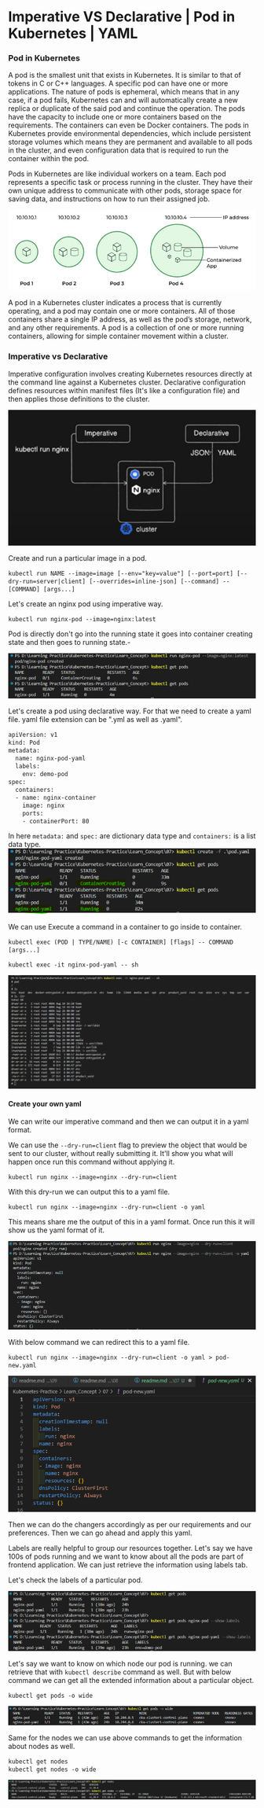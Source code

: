 # Imperative VS Declarative | Pod in Kubernetes | YAML 

### Pod in Kubernetes

A pod is the smallest unit that exists in Kubernetes. It is similar to that of tokens in C or C++ languages. A specific pod can have one or more applications. The nature of pods is ephemeral, which means that in any case, if a pod fails, Kubernetes can and will automatically create a new replica or duplicate of the said pod and continue the operation. The pods have the capacity to include one or more containers based on the requirements. The containers can even be Docker containers. The pods in Kubernetes provide environmental dependencies, which include persistent storage volumes which means they are permanent and available to all pods in the cluster, and even configuration data that is required to run the container within the pod.

Pods in Kubernetes are like individual workers on a team. Each pod represents a specific task or process running in the cluster. They have their own unique address to communicate with other pods, storage space for saving data, and instructions on how to run their assigned job.

![pods in kubernetes](img/pod.png)

A pod in a Kubernetes cluster indicates a process that is currently operating, and a pod may contain one or more containers. All of those containers share a single IP address, as well as the pod’s storage, network, and any other requirements. A pod is a collection of one or more running containers, allowing for simple container movement within a cluster. 

### Imperative vs Declarative

Imperative configuration involves creating Kubernetes resources directly at the command line against a Kubernetes cluster. Declarative configuration defines resources within manifest files (It's like a configuration file) and then applies those definitions to the cluster.

![Imperative and Declarative ways use in kubernetes](img/01.png)

Create and run a particular image in a pod.

```
kubectl run NAME --image=image [--env="key=value"] [--port=port] [--dry-run=server|client] [--overrides=inline-json] [--command] -- [COMMAND] [args...]
```

Let's create an nginx pod using imperative way.

```
kubectl run nginx-pod --image=nginx:latest
```
Pod is directly don't go into the running state it goes into container creating state and then goes to running state.-

![Create a Pod using imperative way and list the current existing pods](img/02.png)

Let's create a pod using declarative way. For that we need to create a yaml file. yaml file extension can be ".yml as well as .yaml".

```
apiVersion: v1
kind: Pod
metadata: 
  name: nginx-pod-yaml
  labels: 
    env: demo-pod
spec: 
  containers: 
  - name: nginx-container
    image: nginx
    ports: 
    - containerPort: 80
```

In here ```metadata:``` and ```spec:``` are dictionary data type and ```containers:``` is a list data type.
![Create a Pod using declarative way and list the current existing pods](img/03.png)

We can use Execute a command in a container to go inside to container.

```
kubectl exec (POD | TYPE/NAME) [-c CONTAINER] [flags] -- COMMAND [args...]
```

```
kubectl exec -it nginx-pod-yaml -- sh
```
![use execute command to go inside the container](img/04.png)

#### Create your own yaml

We can write our imperative command and then we can output it in a yaml format.

We can use the ``` --dry-run=client ``` flag to preview the object that would be sent to our cluster, without really submitting it. It'll show you what will happen once run this command without applying it.

```
kubectl run nginx --image=nginx --dry-run=client
```

With this dry-run we can output this to a yaml file. 

```
kubectl run nginx --image=nginx --dry-run=client -o yaml
```

This means share me the output of this in a yaml format. Once run this it will show us the yaml format of it.

![output of imperative command in yaml format](img/05.png)

With below command we can redirect this to a yaml file.

```
kubectl run nginx --image=nginx --dry-run=client -o yaml > pod-new.yaml
```

![output of imperative command in to yaml file](img/06.png)

Then we can do the changers accordingly as per our requirements and our preferences. Then we can go ahead and apply this yaml.


Labels are really helpful to group our resources together. Let's say we have 100s of pods running and we want to know about all the pods are part of frontend application. We can just retrieve the information using labels tab. 

Let's check the labels of a particular pod.

![show labels of a particular pod](img/07.png)

Let's say we want to know on which node our pod is running. we can retrieve that with ```kubectl describe``` command as well. But with below command we can get all the extended information about a particular object.

```
kubectl get pods -o wide
```

![get all the extended information of a particular pod](img/08.png)

Same for the nodes we can use above commands to get the information about nodes as well.

```
kubectl get nodes
kubectl get nodes -o wide
```
![get the information of nodes](img/09.png)